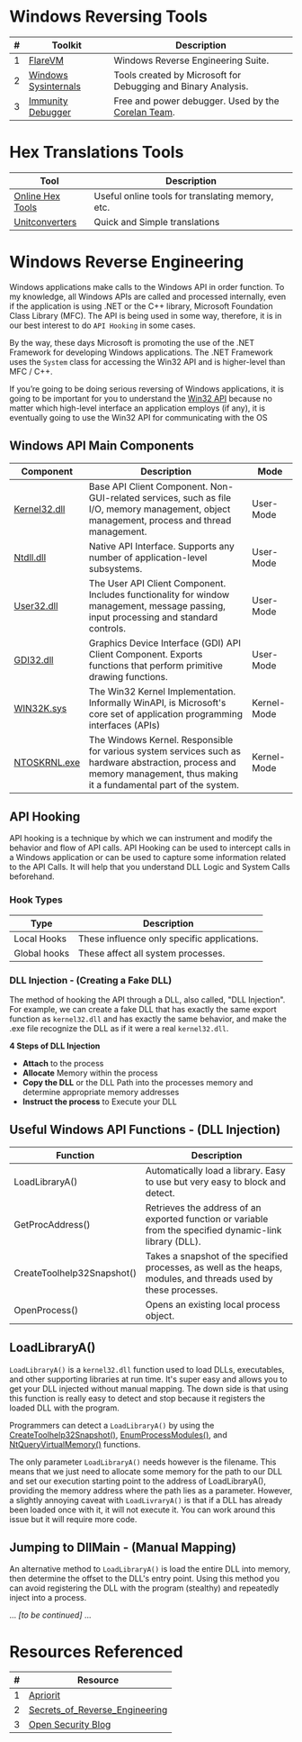 # Windows Reversing Tools
| # | Toolkit | Description |
| --- | --- | --- |
| 1 | [FlareVM](https://github.com/fireeye/flare-vm) | Windows Reverse Engineering Suite. |
| 2 | [Windows Sysinternals](https://docs.microsoft.com/en-us/sysinternals/) | Tools created by Microsoft for Debugging and Binary Analysis. |
| 3 | [Immunity Debugger](https://www.immunityinc.com/products/debugger/) | Free and power debugger.  Used by the [Corelan Team](https://www.corelan.be/index.php/about-us/about-corelan-team/). |

# Hex Translations Tools
| Tool | Description |
| --- | --- |
| [Online Hex Tools](https://onlinehextools.com/) | Useful online tools for translating memory, etc. |
| [Unitconverters](https://www.unitconverters.net/numbers/base-10-to-base-8.htm) | Quick and Simple translations |

# Windows Reverse Engineering
Windows applications make calls to the Windows API in order function.  To my knowledge, all Windows APIs are called and processed internally, even if the application is using .NET or the C++ library, Microsoft Foundation Class Library (MFC).  The API is being used in some way, therefore, it is in our best interest to do `API Hooking` in some cases. 

By the way, these days Microsoft is promoting the use of the .NET Framework for developing Windows applications. The .NET Framework uses the `System` class for accessing the Win32 API and is higher-level than MFC / C++.

If you’re going to be doing serious reversing of Windows applications, it is going to be important for you to understand the [Win32 API](https://docs.microsoft.com/en-us/windows/win32/apiindex/windows-api-list) because no matter which high-level interface an application employs (if any), it is eventually going to use the Win32 API for communicating with the OS

## Windows API Main Components
| Component | Description | Mode |
| --- | --- | --- |
| [Kernel32.dll](https://en.wikipedia.org/wiki/Microsoft_Windows_library_files#KERNEL32.DLL) | Base API Client Component. Non-GUI-related services, such as file I/O, memory management, object management, process and thread management. | User-Mode |
| [Ntdll.dll](https://en.wikipedia.org/wiki/Microsoft_Windows_library_files#NTDLL.DLL) | Native API Interface. Supports any number of application-level subsystems. | User-Mode |
| [User32.dll](https://en.wikipedia.org/wiki/Microsoft_Windows_library_files#USER32.DLL) | The User API Client Component. Includes functionality for window management, message passing, input processing and standard controls. | User-Mode |
| [GDI32.dll](https://en.wikipedia.org/wiki/Microsoft_Windows_library_files#GDI32.DLL) | Graphics Device Interface (GDI) API Client Component. Exports functions that perform primitive drawing functions. | User-Mode |
| [WIN32K.sys](https://en.wikipedia.org/wiki/Windows_API) | The Win32 Kernel Implementation.  Informally WinAPI, is Microsoft's core set of application programming interfaces (APIs) | Kernel-Mode |
| [NTOSKRNL.exe](https://en.wikipedia.org/wiki/Ntoskrnl.exe) | The Windows Kernel. Responsible for various system services such as hardware abstraction, process and memory management, thus making it a fundamental part of the system. | Kernel-Mode |


## API Hooking
API hooking is a technique by which we can instrument and modify the behavior and flow of API calls. API Hooking can be used to intercept calls in a Windows application or can be used to capture some information related to the API Calls.  It will help that you understand DLL Logic and System Calls beforehand.

### Hook Types
| Type | Description |
| --- | --- |
| Local Hooks | These influence only specific applications. |
| Global hooks | These affect all system processes. |

### DLL Injection - (Creating a Fake DLL)
The method of hooking the API through a DLL, also called, "DLL Injection".  For example, we can create a fake DLL that has exactly the same export function as `kernel32.dll` and has exactly the same behavior, and make the .exe file recognize the DLL as if it were a real `kernel32.dll`.

**4 Steps of DLL Injection**
  - **Attach** to the process
  - **Allocate** Memory within the process
  - **Copy the DLL** or the DLL Path into the processes memory and determine appropriate memory addresses
  - **Instruct the process** to Execute your DLL

## Useful Windows API Functions - (DLL Injection)
| Function | Description |
| --- | --- |
| LoadLibraryA() | Automatically load a library.  Easy to use but very easy to block and detect. |
| GetProcAddress() | Retrieves the address of an exported function or variable from the specified dynamic-link library (DLL). |
| CreateToolhelp32Snapshot() | Takes a snapshot of the specified processes, as well as the heaps, modules, and threads used by these processes. |
| OpenProcess() | Opens an existing local process object. |

## LoadLibraryA()
`LoadLibraryA()` is a `kernel32.dll` function used to load DLLs, executables, and other supporting libraries at run time.  It's super easy and allows you to get your DLL injected without manual mapping.  The down side is that using this function is really easy to detect and stop because it registers the loaded DLL with the program.

Programmers can detect a `LoadLibraryA()` by using the [CreateToolhelp32Snapshot()](https://docs.microsoft.com/en-us/windows/win32/api/tlhelp32/nf-tlhelp32-createtoolhelp32snapshot), [EnumProcessModules()](https://docs.microsoft.com/en-us/windows/win32/api/psapi/nf-psapi-enumprocessmodules), and [NtQueryVirtualMemory()](https://docs.microsoft.com/en-us/windows-hardware/drivers/ddi/ntifs/nf-ntifs-ntqueryvirtualmemory) functions.

The only parameter `LoadLibraryA()` needs however is the filename.  This means that we just need to allocate some memory for the path to our DLL and set our execution starting point to the address of LoadLibraryA(), providing the memory address where the path lies as a parameter. However, a slightly annoying caveat with `LoadLivraryA()` is that if a DLL has already been loaded once with it, it will not execute it. You can work around this issue but it will require more code.

## Jumping to DllMain - (Manual Mapping)
An alternative method to `LoadLibraryA()` is load the entire DLL into memory, then determine the offset to the DLL's entry point. Using this method you can avoid registering the DLL with the program (stealthy) and repeatedly inject into a process.

... *[to be continued]* ...


# Resources Referenced
| # | Resource |
| --- | --- |
| 1 | [Apriorit](https://www.apriorit.com/dev-blog/160-apihooks) |
| 2 | [Secrets_of_Reverse_Engineering](https://www.foo.be/cours/dess-20122013/b/Eldad_Eilam-Reversing__Secrets_of_Reverse_Engineering-Wiley(2005).pdf) |
| 3 | [Open Security Blog](http://blog.opensecurityresearch.com/2013/01/windows-dll-injection-basics.html) |

